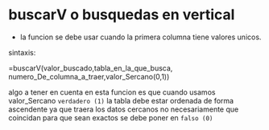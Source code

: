 # buscarV o busquedas en vertical

+ la funcion se debe usar cuando la primera columna tiene valores unicos.

sintaxis:

=buscarV(valor_buscado,tabla_en_la_que_busca, numero_De_columna_a_traer,valor_Sercano(0,1))

algo a tener en cuenta en esta funcion es que cuando usamos valor_Sercano `verdadero (1)` la tabla debe estar ordenada de forma ascendente ya que traera los datos cercanos no necesariamente que coincidan para que sean exactos se debe poner en `falso (0)`
